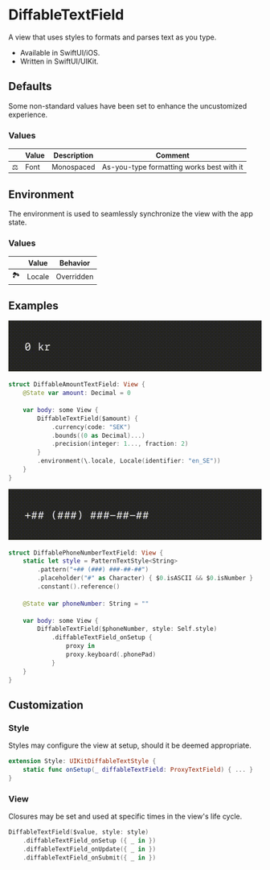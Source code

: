 # DiffableTextField

A view that uses styles to formats and parses text as you type.

- Available in SwiftUI/iOS.
- Written in SwiftUI/UIKit.

## Defaults

Some non-standard values have been set to enhance the uncustomized experience.

### Values

|   | Value | Description | Comment |
|---|-------|-------------|---------|
| :balance_scale: | Font | Monospaced | As-you-type formatting works best with it |

## Environment

The environment is used to seamlessly synchronize the view with the app state.

### Values

|   | Value  | Behavior |
|---|--------|----------|
| :national_park: | Locale | Overridden |

## Examples

![DiffableAmountTextField.gif](../Assets/DiffableAmountTextField.gif)

```swift
struct DiffableAmountTextField: View {
    @State var amount: Decimal = 0

    var body: some View {
        DiffableTextField($amount) {
            .currency(code: "SEK")
            .bounds((0 as Decimal)...)
            .precision(integer: 1..., fraction: 2)
        }
        .environment(\.locale, Locale(identifier: "en_SE"))
    }
}
```

![DiffablePhoneNumberTextField.gif](../Assets/DiffablePhoneNumberTextField.gif)

```swift
struct DiffablePhoneNumberTextField: View {
    static let style = PatternTextStyle<String>
        .pattern("+## (###) ###-##-##")
        .placeholder("#" as Character) { $0.isASCII && $0.isNumber }
        .constant().reference()

    @State var phoneNumber: String = ""
        
    var body: some View {
        DiffableTextField($phoneNumber, style: Self.style)
            .diffableTextField_onSetup {
                proxy in
                proxy.keyboard(.phonePad)
            }
    }
}
```

## Customization

### Style

Styles may configure the view at setup, should it be deemed appropriate. 

```swift
extension Style: UIKitDiffableTextStyle {    
    static func onSetup(_ diffableTextField: ProxyTextField) { ... }
}
```

### View

Closures may be set and used at specific times in the view's life cycle.

```swift
DiffableTextField($value, style: style)
    .diffableTextField_onSetup ({ _ in })
    .diffableTextField_onUpdate({ _ in })
    .diffableTextField_onSubmit({ _ in })

```
